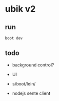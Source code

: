 # ubik v2

## run

    boot dev

## todo

* background control?

* UI

* s/boot/lein/

* nodejs sente client
